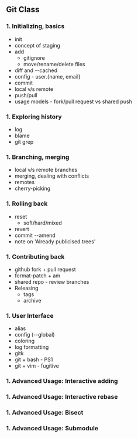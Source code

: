 ## Git Class

### 1. Initializing, basics
  - init
  - concept of staging
  - add
    - gitignore
    - move/rename/delete files
  - diff and --cached
  - config - user.{name, email}
  - commit
  - local v/s remote
  - push/pull
  - usage models - fork/pull request vs shared push

### 1. Exploring history
  - log
  - blame
  - git grep

### 1. Branching, merging
  - local v/s remote branches
  - merging, dealing with conflicts
  - remotes
  - cherry-picking

### 1. Rolling back
  - reset
    - soft/hard/mixed
  - revert
  - commit --amend
  - note on 'Already publicised trees'

### 1. Contributing back
  - github fork + pull request
  - format-patch + am
  - shared repo - review branches
  - Releasing
    - tags
    - archive

### 1. User Interface
  - alias
  - config (--global)
  - coloring
  - log formatting
  - gitk
  - git + bash - PS1
  - git + vim - fugitive

### 1. Advanced Usage: Interactive adding
### 1. Advanced Usage: Interactive rebase
### 1. Advanced Usage: Bisect
### 1. Advanced Usage: Submodule

